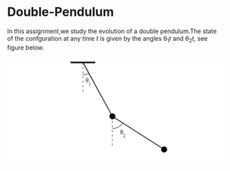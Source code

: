 # Double-Pendulum

In this assignment,we study the evolution of a double pendulum.The state of the confguration at any time *t* is given by the angles θ<sub>1</sub>*t* and θ<sub>2</sub>*t*, see figure below.

![image](https://github.com/oaburumman/Double-Pendulum/blob/main/Double_Pendulum.png)
